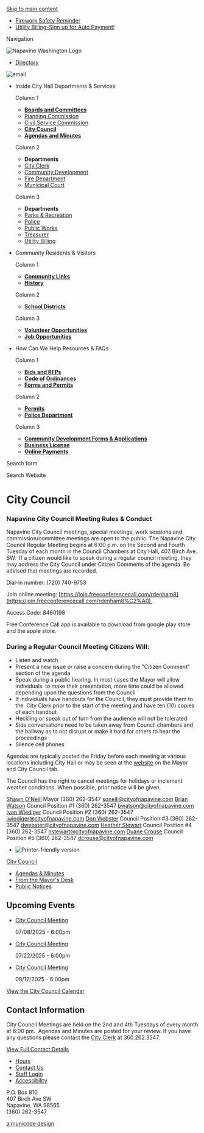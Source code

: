 [Skip to main content](https://www.cityofnapavine.com/citycouncil/)

- [Firework Safety Reminder](https://www.cityofnapavine.com/police/page/firework-safety-reminder)
- [Utility Billing-Sign up for Auto Payment!](https://www.cityofnapavine.com/utilitybilling/page/utility-billing-sign-auto-payment)

Navigation

![Napavine Washington Logo](https://www.cityofnapavine.com/sites/all/themes/aha_compass/logo.png)

- [Directory](https://www.cityofnapavine.com/directory)

<!--THE END-->

![email](https://www.cityofnapavine.com/sites/all/themes/aha_compass/images/social-icons/email.png)

- Inside City Hall Departments &amp; Services
  
  Column 1
  
  - [**Boards and Committees**](https://www.cityofnapavine.com/bc)
  - [Planning Commission](https://www.cityofnapavine.com/pc)
  - [Civil Service Commission](https://www.cityofnapavine.com/csc)
  - [**City Council**](https://www.cityofnapavine.com/citycouncil)
  - [**Agendas and Minutes**](https://www.cityofnapavine.com/meetings)
  
  Column 2
  
  - **Departments**
  - [City Clerk](https://www.cityofnapavine.com/cityclerk)
  - [Community Development](https://www.cityofnapavine.com/communitydev)
  - [Fire Department](https://www.cityofnapavine.com/fire)
  - [Municipal Court](https://www.cityofnapavine.com/municipalcourt)
  
  Column 3
  
  - **Departments**
  - [Parks &amp; Recreation](https://www.cityofnapavine.com/parksrec)
  - [Police](https://www.cityofnapavine.com/police)
  - [Public Works](https://www.cityofnapavine.com/publicworks)
  - [Treasurer](https://www.cityofnapavine.com/treasurer)
  - [Utility Billing](https://www.cityofnapavine.com/utilitybilling)
- Community Residents &amp; Visitors
  
  Column 1
  
  - [**Community Links**](https://www.cityofnapavine.com/community/page/community-links)
  - [**History**](https://www.cityofnapavine.com/community/page/history)
  
  Column 2
  
  - [**School Districts**](https://www.cityofnapavine.com/community/page/school-districts)
  
  Column 3
  
  - [**Volunteer Opportunities**](https://www.cityofnapavine.com/community/page/volunteer-opportunities)
  - [**Job Opportunities**](https://www.cityofnapavine.com/jobs)
- How Can We Help Resources &amp; FAQs
  
  Column 1
  
  - [**Bids and RFPs**](https://www.cityofnapavine.com/rfps)
  - [**Code of Ordinances**](https://library.municode.com/wa/napavine/codes/code_of_ordinances)
  - [**Forms and Permits**](https://www.cityofnapavine.com/forms)
  
  Column 2
  
  - [**Permits**](https://www.cityofnapavine.com/communitydev/page/permits-applications)
  - [**Police Department**](https://www.cityofnapavine.com/police)
  
  Column 3
  
  - [**Community Development Forms &amp; Applications**](https://www.cityofnapavine.com/communitydev/page/permits-applications)
  - [**Business License**](https://www.cityofnapavine.com/treasurer/page/business-license)
  - [**Online Payments**](https://www.cityofnapavine.com/cityclerk/page/make-payment)

Search form

Search Website

# City Council

### **Napavine City Council Meeting Rules &amp; Conduct**

Napavine City Council meetings, special meetings, work sessions and commission/committee meetings are open to the public. The Napavine City Council Regular Meeting begins at 6:00 p.m. on the Second and Fourth Tuesday of each month in the Council Chambers at City Hall, 407 Birch Ave. SW.  If a citizen would like to speak during a regular council meeting, they may address the City Council under Citizen Comments of the agenda. Be advised that meetings are recorded.

Dial-in number: (720) 740-9753

Join online meeting: [https://join.freeconferencecall.com/rdenham8](https://join.freeconferencecall.com/rdenham8%C2%A0) 

Access Code: 8460198

Free Conference Call app is available to download from google play store and the apple store. 

### **During a Regular Council Meeting Citizens Will:**

- Listen and watch
- Present a new issue or raise a concern during the "Citizen Comment" section of the agenda
- Speak during a public hearing. In most cases the Mayor will allow individuals  to make their presentation, more time could be allowed depending upon the questions from the Council
- If individuals have handouts for the Council, they must provide them to the  City Clerk prior to the start of the meeting and have ten (10) copies of each handout
- Heckling or speak out of turn from the audience will not be tolerated
- Side conversations need to be taken away from Council chambers and the hallway as to not disrupt or make it hard for others to hear the proceedings
- Silence cell phones

Agendas are typically posted the Friday before each meeting at various locations including City Hall or may be seen at the [website](https://www.cityofnapavine.com) on the Mayor and City Council tab.

The Council has the right to cancel meetings for holidays or inclement weather conditions. When possible, prior notice will be given.

[Shawn O'Neill](https://www.cityofnapavine.com/directory-listing/shawn-oneill) Mayor (360) 262-3547 [soneill@cityofnapavine.com](mailto:soneill@cityofnapavine.com) [Brian Watson](https://www.cityofnapavine.com/directory-listing/brian-watson) Council Position #1 (360) 262-3547 [bwatson@cityofnapavine.com](mailto:bwatson@cityofnapavine.com) [Ivan Wiediger](https://www.cityofnapavine.com/directory-listing/ivan-wiediger) Council Position #2 (360) 262-3547 [iwiediger@cityofnapavine.com](mailto:iwiediger@cityofnapavine.com) [Don Webster](https://www.cityofnapavine.com/directory-listing/don-webster) Council Position #3 (360) 262-3547 [dwebster@cityofnapavine.com](mailto:dwebster@cityofnapavine.com) [Heather Stewart](https://www.cityofnapavine.com/directory-listing/heather-stewart) Council Position #4 (360) 262-3547 [hstewart@cityofnapavine.com](mailto:hstewart@cityofnapavine.com) [Duane Crouse](https://www.cityofnapavine.com/directory-listing/duane-crouse) Council Position #5 (360) 262-3547 [dcrouse@cityofnapavine.com](mailto:dcrouse@cityofnapavine.com)

- ![Printer-friendly version](https://www.cityofnapavine.com/sites/all/modules/print/icons/print_icon.png "Printer-friendly version")

[City Council](https://www.cityofnapavine.com/citycouncil)

- [Agendas &amp; Minutes](https://www.cityofnapavine.com/meetings?field_microsite_tid_1=27)
- [From the Mayor's Desk](https://www.cityofnapavine.com/citycouncil/page/mayors-desk)
- [Public Notices](https://www.cityofnapavine.com/citycouncil/page/public-notices)

## Upcoming Events

- [City Council Meeting](https://www.cityofnapavine.com/citycouncil/page/city-council-meeting-142 "07/08/2025 - 6:00pm")
  
  07/08/2025 - 6:00pm
- [City Council Meeting](https://www.cityofnapavine.com/citycouncil/page/city-council-meeting-143 "07/22/2025 - 6:00pm")
  
  07/22/2025 - 6:00pm
- [City Council Meeting](https://www.cityofnapavine.com/citycouncil/page/city-council-meeting-144 "08/12/2025 - 6:00pm")
  
  08/12/2025 - 6:00pm

[View the City Council Calendar](https://www.cityofnapavine.com/calendar?field_microsite_tid_1=27)

## Contact Information

City Council Meetings are held on the 2nd and 4th Tuesdays of every month at 6:00 pm.  Agendas and Minutes are posted for your review. If you have any questions please contact the [City Clerk](mailto:rdenham@cityofnapavine.com) at 360.262.3547.

[View Full Contact Details](https://www.cityofnapavine.com/citycouncil/custom-contact-page/city-council-contact-information)

- [Hours](https://www.cityofnapavine.com)
- [Contact Us](https://www.cityofnapavine.com/contact)
- [Staff Login](https://www.cityofnapavine.com/user/login?current=node%2F98)
- [Accessibility](https://www.cityofnapavine.com/cityclerk/page/website-accessibility)

P.O. Box 810  
407 Birch Ave SW  
Napavine, WA 98565  
(360) 262-3547

[a municode design](https://www.municodeweb.com)